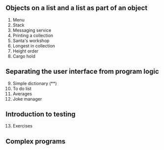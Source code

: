 ## Objects on a list and a list as part of an object
  1. Menu
  2. Stack
  3. Messaging service
  4. Printing a collection
  5. Santa's workshop
  6. Longest in collection
  7. Height order
  8. Cargo hold
  
## Separating the user interface from program logic
  9. Simple dictionary (**)
  10. To do list
  11. Averages
  12. Joke manager
 
## Introduction to testing
  13. Exercises

## Complex programs
